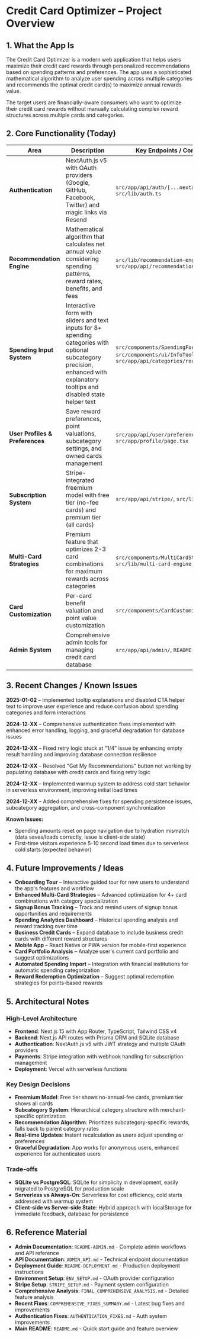 # Credit Card Optimizer – Project Overview

## 1. What the App Is

The Credit Card Optimizer is a modern web application that helps users maximize their credit card rewards through personalized recommendations based on spending patterns and preferences. The app uses a sophisticated mathematical algorithm to analyze user spending across multiple categories and recommends the optimal credit card(s) to maximize annual rewards value.

The target users are financially-aware consumers who want to optimize their credit card rewards without manually calculating complex reward structures across multiple cards and categories.

## 2. Core Functionality (Today)

| Area | Description | Key Endpoints / Components |
|------|-------------|----------------------------|
| **Authentication** | NextAuth.js v5 with OAuth providers (Google, GitHub, Facebook, Twitter) and magic links via Resend | `src/app/api/auth/[...nextauth]/route.ts`, `src/lib/auth.ts` |
| **Recommendation Engine** | Mathematical algorithm that calculates net annual value considering spending patterns, reward rates, benefits, and fees | `src/lib/recommendation-engine.ts`, `src/app/api/recommendations/route.ts` |
| **Spending Input System** | Interactive form with sliders and text inputs for 8+ spending categories with optional subcategory precision, enhanced with explanatory tooltips and disabled state helper text | `src/components/SpendingForm.tsx`, `src/components/ui/InfoTooltip.tsx`, `src/app/api/categories/route.ts` |
| **User Profiles & Preferences** | Save reward preferences, point valuations, subcategory settings, and owned cards management | `src/app/api/user/preferences/route.ts`, `src/app/profile/page.tsx` |
| **Subscription System** | Stripe-integrated freemium model with free tier (no-fee cards) and premium tier (all cards) | `src/app/api/stripe/`, `src/lib/stripe.ts` |
| **Multi-Card Strategies** | Premium feature that optimizes 2-3 card combinations for maximum rewards across categories | `src/components/MultiCardStrategies.tsx`, `src/lib/multi-card-engine.ts` |
| **Card Customization** | Per-card benefit valuation and point value customization | `src/components/CardCustomizationModal.tsx` |
| **Admin System** | Comprehensive admin tools for managing credit card database | `src/app/api/admin/`, `README-ADMIN.md` |

## 3. Recent Changes / Known Issues

**2025-01-02** – Implemented tooltip explanations and disabled CTA helper text to improve user experience and reduce confusion about spending categories and form interactions

**2024-12-XX** – Comprehensive authentication fixes implemented with enhanced error handling, logging, and graceful degradation for database issues

**2024-12-XX** – Fixed retry logic stuck at "1/4" issue by enhancing empty result handling and improving database connection resilience

**2024-12-XX** – Resolved "Get My Recommendations" button not working by populating database with credit cards and fixing retry logic

**2024-12-XX** – Implemented warmup system to address cold start behavior in serverless environment, improving initial load times

**2024-12-XX** – Added comprehensive fixes for spending persistence issues, subcategory aggregation, and cross-component synchronization

**Known Issues:**
- Spending amounts reset on page navigation due to hydration mismatch (data saves/loads correctly, issue is client-side state)
- First-time visitors experience 5-10 second load times due to serverless cold starts (expected behavior)

## 4. Future Improvements / Ideas

- **Onboarding Tour** – Interactive guided tour for new users to understand the app's features and workflow
- **Enhanced Multi-Card Strategies** – Advanced optimization for 4+ card combinations with category specialization
- **Signup Bonus Tracking** – Track and remind users of signup bonus opportunities and requirements
- **Spending Analytics Dashboard** – Historical spending analysis and reward tracking over time
- **Business Credit Cards** – Expand database to include business credit cards with different reward structures
- **Mobile App** – React Native or PWA version for mobile-first experience
- **Card Portfolio Analysis** – Analyze user's current card portfolio and suggest optimizations
- **Automated Spending Import** – Integration with financial institutions for automatic spending categorization
- **Reward Redemption Optimization** – Suggest optimal redemption strategies for points-based rewards

## 5. Architectural Notes

### High-Level Architecture
- **Frontend**: Next.js 15 with App Router, TypeScript, Tailwind CSS v4
- **Backend**: Next.js API routes with Prisma ORM and SQLite database
- **Authentication**: NextAuth.js v5 with JWT strategy and multiple OAuth providers
- **Payments**: Stripe integration with webhook handling for subscription management
- **Deployment**: Vercel with serverless functions

### Key Design Decisions
- **Freemium Model**: Free tier shows no-annual-fee cards, premium tier shows all cards
- **Subcategory System**: Hierarchical category structure with merchant-specific optimization
- **Recommendation Algorithm**: Prioritizes subcategory-specific rewards, falls back to parent category rates
- **Real-time Updates**: Instant recalculation as users adjust spending or preferences
- **Graceful Degradation**: App works for anonymous users, enhanced experience for authenticated users

### Trade-offs
- **SQLite vs PostgreSQL**: SQLite for simplicity in development, easily migrated to PostgreSQL for production scale
- **Serverless vs Always-On**: Serverless for cost efficiency, cold starts addressed with warmup system
- **Client-side vs Server-side State**: Hybrid approach with localStorage for immediate feedback, database for persistence

## 6. Reference Material

- **Admin Documentation**: `README-ADMIN.md` - Complete admin workflows and API reference
- **API Documentation**: `ADMIN_API.md` - Technical endpoint documentation
- **Deployment Guide**: `README-DEPLOYMENT.md` - Production deployment instructions
- **Environment Setup**: `ENV_SETUP.md` - OAuth provider configuration
- **Stripe Setup**: `STRIPE_SETUP.md` - Payment system configuration
- **Comprehensive Analysis**: `FINAL_COMPREHENSIVE_ANALYSIS.md` - Detailed feature analysis
- **Recent Fixes**: `COMPREHENSIVE_FIXES_SUMMARY.md` - Latest bug fixes and improvements
- **Authentication Fixes**: `AUTHENTICATION_FIXES.md` - Auth system improvements
- **Main README**: `README.md` - Quick start guide and feature overview 